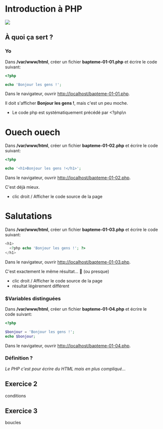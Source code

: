 # Introduction à PHP

![](https://live.staticflickr.com/7906/47065983791_a0f0895d28_b.jpg)

## À quoi ça sert ?

### Yo

Dans **/var/www/html**, créer un fichier **bapteme-01-01.php** et écrire le code suivant:

```php
<?php

echo 'Bonjour les gens !';
```

Dans le navigateur, ouvrir [http://localhost/bapteme-01-01.php](http://localhost/bapteme-01-01.php).

Il doit s'afficher **Bonjour les gens !**, mais c'est un peu moche.

<!-- notes -->

- Le code php est systématiquement précédé par <?php\n

### <h1>Ouech ouech</h1>

Dans **/var/www/html**, créer un fichier **bapteme-01-02.php** et écrire le code suivant:

```php
<?php

echo '<h1>Bonjour les gens !</h1>';
```

Dans le navigateur, ouvrir [http://localhost/bapteme-01-02.php](http://localhost/bapteme-01-02.php).

C'est déjà mieux.

<!-- notes -->

- clic droit / Afficher le code source de la page

### <h1> Salutations </h1>

Dans **/var/www/html**, créer un fichier **bapteme-01-03.php** et écrire le code suivant:

```php
<h1>
  <?php echo 'Bonjour les gens !'; ?>
</h1>
```

Dans le navigateur, ouvrir [http://localhost/bapteme-01-03.php](http://localhost/bapteme-01-03.php).

C'est exactement le même résultat... 🤔 (ou presque)

<!-- notes -->

- clic droit / Afficher le code source de la page
- résultat légèrement différent

### $Variables distinguées

Dans **/var/www/html**, créer un fichier **bapteme-01-04.php** et écrire le code suivant:

```php
<?php

$bonjour = 'Bonjour les gens !';
echo $bonjour;
```

Dans le navigateur, ouvrir [http://localhost/bapteme-01-04.php](http://localhost/bapteme-01-04.php).

### Définition ?

_Le PHP c'est pour écrire du HTML mais en plus compliqué..._

## Exercice 2

conditions

## Exercice 3

boucles

```

```
